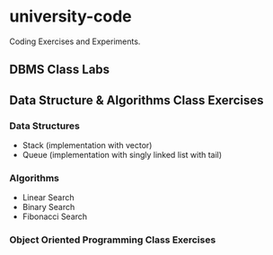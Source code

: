 # university-code
Coding Exercises and Experiments.
## DBMS Class Labs
## Data Structure & Algorithms Class Exercises
### Data Structures
- Stack (implementation with vector)
- Queue (implementation with singly linked list with tail)
### Algorithms
- Linear Search
- Binary Search
- Fibonacci Search
### Object Oriented Programming Class Exercises